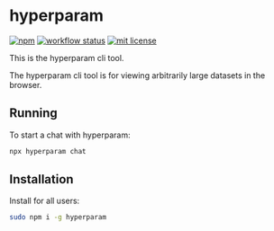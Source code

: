 # hyperparam

[![npm](https://img.shields.io/npm/v/hyperparam)](https://www.npmjs.com/package/hyperparam)
[![workflow status](https://github.com/hyparam/hyperparam-cli/actions/workflows/ci.yml/badge.svg)](https://github.com/hyparam/hyperparam-cli/actions)
[![mit license](https://img.shields.io/badge/License-MIT-blue.svg)](https://opensource.org/licenses/MIT)

This is the hyperparam cli tool.

The hyperparam cli tool is for viewing arbitrarily large datasets in the browser.

## Running

To start a chat with hyperparam:

```sh
npx hyperparam chat
```

## Installation

Install for all users:

```sh
sudo npm i -g hyperparam
```
